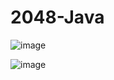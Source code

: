 # 2048-Java
![image](https://user-images.githubusercontent.com/107399290/180441657-d16134df-bdfa-4e83-94fb-11028bb281f9.png)

![image](https://user-images.githubusercontent.com/107399290/180441882-d55e4edb-f587-45dc-a53f-88c0c3323ec7.png)
